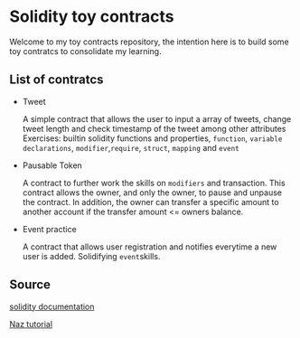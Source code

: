 # Solidity toy contracts 

Welcome to my toy contracts repository, the intention here is to build some toy contratcs to consolidate my learning. 

## List of contratcs

* Tweet

    A simple contract that allows the user to  input a array of tweets, change tweet length and check timestamp of the tweet among other attributes
   Exercises:  builtin solidity functions and properties, `function`, `variable declarations`, `modifier`,`require`, `struct`, `mapping` and `event`

* Pausable Token

   A contract to further work the skills on `modifiers` and transaction. This contract allows the owner, and only the owner, to pause and unpause the contract. In addition, the owner can transfer a specific amount to another account if the transfer amount <= owners balance.

* Event practice

   A contract that allows user registration and notifies everytime a new user is added. Solidifying `event`skills.

 ## Source
 [solidity documentation](https://docs.soliditylang.org/en/v0.8.25/) 
 
 [Naz tutorial](https://www.youtube.com/watch?v=AYpftDFiIgk)
